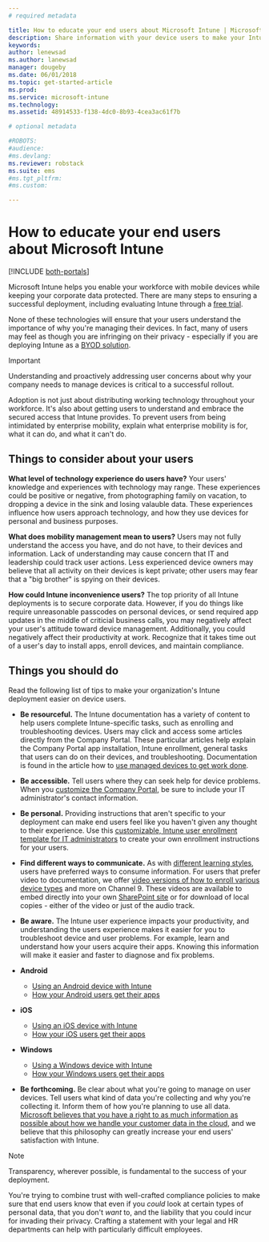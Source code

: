 ```yaml
---
# required metadata

title: How to educate your end users about Microsoft Intune | Microsoft Intune
description: Share information with your device users to make your Intune deployment successful.
keywords:
author: lenewsad
ms.author: lanewsad
manager: dougeby
ms.date: 06/01/2018
ms.topic: get-started-article
ms.prod:
ms.service: microsoft-intune
ms.technology:
ms.assetid: 48914533-f138-4dc0-8b93-4cea3ac61f7b

# optional metadata

#ROBOTS:
#audience:
#ms.devlang:
ms.reviewer: robstack
ms.suite: ems
#ms.tgt_pltfrm:
#ms.custom:

---
```


# How to educate your end users about Microsoft Intune

[!INCLUDE [both-portals](./includes/note-for-both-portals.md)]

Microsoft Intune helps you enable your workforce with mobile devices while keeping your corporate data protected. There are many steps to ensuring a successful deployment, including evaluating Intune through a [free trial](app-sdk.md).

None of these technologies will ensure that your users understand the importance of why you're managing their devices. In fact, many of users may feel as though you are infringing on their privacy - especially if you are deploying Intune as a [BYOD solution](/enterprise-mobility-security/solutions/byod-design-considerations-guide).

> [!Important]
> Understanding and proactively addressing user concerns about why your company needs to manage devices is critical to a successful rollout.

Adoption is not just about distributing working technology throughout your workforce. It's also about getting users to understand and embrace the secured access that Intune provides. To prevent users from being intimidated by enterprise mobility, explain what enterprise mobility is for, what it can do, and what it can't do. 

## Things to consider about your users

__What level of technology experience do users have?__ Your users' knowledge and experiences with technology may range. These experiences could be positive or negative, from photographing family on vacation, to dropping a device in the sink and losing valauble data. These experiences influence how users approach technology, and how they use devices for personal and business purposes.

__What does mobility management mean to users?__ Users may not fully understand the access you have, and do not have, to their devices and information. Lack of understanding may cause concern that IT and leadership could track user actions. Less experienced device owners may believe that all activity on their devices is kept private; other users may fear that a "big brother" is spying on their devices.

__How could Intune inconvenience users?__  The top priority of all Intune deployments is to secure corporate data. However, if you do things like require unreasonable passcodes on personal devices, or send required app updates in the middle of criticial business calls, you may negatively affect your user's attitude toward device management. Additionally, you could negatively affect their productivity at work. Recognize that it takes time out of a user's day to install apps, enroll devices, and maintain compliance.

## Things you should do

Read the following list of tips to make your organization's Intune deployment easier on device users.

* __Be resourceful.__ The Intune documentation has a variety of content to help users complete Intune-specific tasks, such as enrolling and troubleshooting devices. Users may click and access some articles directly from the Company Portal. These particular articles help explain the Company Portal app installation, Intune enrollment, general tasks that users can do on their devices, and troubleshooting. Documentation is found in the article how to [use managed devices to get work done](/intune-user-help/use-managed-devices-to-get-work-done).

* __Be accessible.__ Tell users where they can seek help for device problems. When you [customize the Company Portal](company-portal-customize.md), be sure to include your IT administrator's contact information.

* __Be personal.__ Providing instructions that aren't specific to your deployment can make end users feel like you haven't given any thought to their experience. Use this [customizable, Intune user enrollment template for IT administrators](https://gallery.technet.microsoft.com/office/Intune-End-User-Enrollment-3a0c9b0c) to create your own enrollment instructions for your users.

* __Find different ways to communicate.__ As with [different learning styles](https://www.umassd.edu/dss/resources/facultystaff/howtoteachandaccommodate/howtoaccommodatedifferentlearningstyles/), users have preferred ways to consume information. For users that prefer video to documentation, we offer [video versions of how to enroll various device types](https://channel9.msdn.com/Series/IntuneEnrollment) and more on Channel 9. These videos are available to embed directly into your own [SharePoint site](https://support.office.com/article/Embed-a-video-from-Office-365-Video-59e19984-c34e-4be8-889b-f6fa93910581) or for download of local copies - either of the video or just of the audio track.

* __Be aware.__ The Intune user experience impacts your productivity, and understanding the users experience makes it easier for you to troubleshoot device and user problems. For example, learn and understand how your users acquire their apps. Knowing this information will make it easier and faster to diagnose and fix problems.

* **Android**
  * [Using an Android device with Intune](/intune-user-help/using-your-android-device-with-intune)
  * [How your Android users get their apps](end-user-apps-android.md)

* **iOS**
  * [Using an iOS device with Intune](/intune-user-help/using-your-ios-device-with-intune)
  * [How your iOS users get their apps](end-user-apps-ios.md)

* **Windows**
  * [Using a Windows device with Intune](/intune-user-help/using-your-windows-device-with-intune)
  * [How your Windows users get their apps](end-user-apps-windows.md)

* __Be forthcoming.__ Be clear about what you're going to manage on user devices. Tell users what kind of data you're collecting and why you're collecting it. Inform them of how you're planning to use all data. [Microsoft believes that you have a right to as much information as possible about how we handle your customer data in the cloud](https://www.microsoft.com/trustcenter/about/transparency), and we believe that this philosophy can greatly increase your end users' satisfaction with Intune.

>[!Note]
> Transparency, wherever possible, is fundamental to the success of your deployment.

You're trying to combine trust with well-crafted compliance policies to make sure that end users know that even if you *could* look at certain types of personal data, that you don't *want* to, and the liability that you could incur for invading their privacy. Crafting a statement with your legal and HR departments can help with particularly difficult employees.
